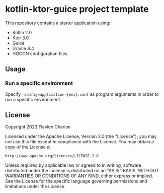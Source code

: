 # kotlin-ktor-guice project template

This repository contains a starter application using:
- Kotlin 2.0
- Ktor 3.0
- Guice
- Gradle 8.4
- HOCON configuration files

## Usage

### Run a specific environment

Specify `-config=application-{env}.conf` as program arguments in order to run a specific environment.

## License

Copyright 2023 Flavien Charlon

Licensed under the Apache License, Version 2.0 (the "License"); you may not use this file except in compliance with the License. You may obtain a copy of the License at

    http://www.apache.org/licenses/LICENSE-2.0

Unless required by applicable law or agreed to in writing, software distributed under the License is distributed on an "AS IS" BASIS, WITHOUT WARRANTIES OR CONDITIONS OF ANY KIND, either express or implied.
See the License for the specific language governing permissions and limitations under the License.
